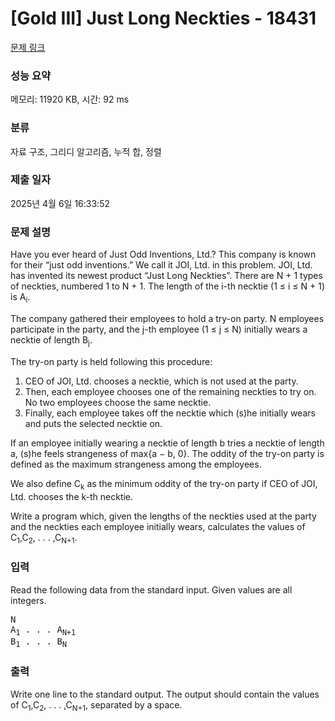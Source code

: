 # [Gold III] Just Long Neckties - 18431 

[문제 링크](https://www.acmicpc.net/problem/18431) 

### 성능 요약

메모리: 11920 KB, 시간: 92 ms

### 분류

자료 구조, 그리디 알고리즘, 누적 합, 정렬

### 제출 일자

2025년 4월 6일 16:33:52

### 문제 설명

<p>Have you ever heard of Just Odd Inventions, Ltd.? This company is known for their “just odd inventions.” We call it JOI, Ltd. in this problem. JOI, Ltd. has invented its newest product “Just Long Neckties”. There are N + 1 types of neckties, numbered 1 to N + 1. The length of the i-th necktie (1 ≤ i ≤ N + 1) is A<sub>i</sub>.</p>

<p>The company gathered their employees to hold a try-on party. N employees participate in the party, and the j-th employee (1 ≤ j ≤ N) initially wears a necktie of length B<sub>j</sub>.</p>

<p>The try-on party is held following this procedure:</p>

<ol>
	<li>CEO of JOI, Ltd. chooses a necktie, which is not used at the party.</li>
	<li>Then, each employee chooses one of the remaining neckties to try on. No two employees choose the same necktie.</li>
	<li>Finally, each employee takes off the necktie which (s)he initially wears and puts the selected necktie on.</li>
</ol>

<p>If an employee initially wearing a necktie of length b tries a necktie of length a, (s)he feels strangeness of max{a − b, 0}. The oddity of the try-on party is defined as the maximum strangeness among the employees.</p>

<p>We also define C<sub>k</sub> as the minimum oddity of the try-on party if CEO of JOI, Ltd. chooses the k-th necktie.</p>

<p>Write a program which, given the lengths of the neckties used at the party and the neckties each employee initially wears, calculates the values of C<sub>1</sub>,C<sub>2</sub>, . . . ,C<sub>N+1</sub>.</p>

### 입력 

 <p>Read the following data from the standard input. Given values are all integers.</p>

<pre>N
A<sub>1</sub> . . . A<sub>N+1</sub>
B<sub>1</sub> . . . B<sub>N</sub></pre>

### 출력 

 <p>Write one line to the standard output. The output should contain the values of C<sub>1</sub>,C<sub>2</sub>, . . . ,C<sub>N+1</sub>, separated by a space.</p>

